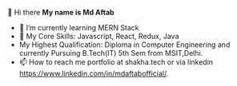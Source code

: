 👋 Hi there
**My name is Md Aftab**
- 🌱 I’m currently learning MERN Stack
- 👀 My Core Skills: Javascript, React, Redux, Java
-    My Highest Qualification: Diploma in Computer Engineering and currently Pursuing B.Tech(IT) 5th Sem from MSIT,Delhi.
- 📫 How to reach me portfolio at shakha.tech or via linkedin https://www.linkedin.com/in/mdaftabofficial/.


